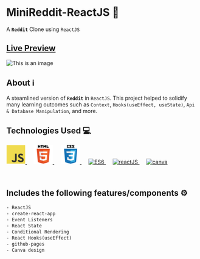 # MiniReddit-ReactJS 🤖

A **`Reddit`** Clone using `ReactJS`

## [Live Preview](https://mediumblock.github.io/tenzies/)

![This is an image](https://mediumblock.github.io/reactportfolio/static/media/minireddit-ss.32e4c7a1b80fb98ab983.webp)

## About ℹ️

A steamlined version of **`Reddit`** in `ReactJS`. This project helped to solidify many learning outcomes such as `Context`, `Hooks(useEffect, useState)`, `Api & Database Manipulation`, and more.

## Technologies Used 💻

<a href="https://developer.mozilla.org/en-US/docs/Web/JavaScript" target="_blank" rel="noreferrer"> <img src="https://raw.githubusercontent.com/devicons/devicon/master/icons/javascript/javascript-original.svg" alt="javascript" width="50" height="50"/> </a> &emsp; <a href="https://www.w3.org/html/" target="_blank" rel="noreferrer"> <img src="https://raw.githubusercontent.com/devicons/devicon/master/icons/html5/html5-original-wordmark.svg" alt="html5" width="50" height="50"/> </a> &emsp; <a href="https://www.w3schools.com/css/" target="_blank" rel="noreferrer"> <img src="https://raw.githubusercontent.com/devicons/devicon/master/icons/css3/css3-original-wordmark.svg" alt="css3" width="50" height="50"/> </a> &emsp; <a href="https://www.w3schools.com/js/js_es6.asp" target="_blank" rel="noreferrer"> <img src="https://camo.githubusercontent.com/792f7fce1ff8bfac6d0524a21b69161cdc6080a3c4e39979f21d5f8489d6fdd3/68747470733a2f2f692e626c6f67732e65732f3534356366382f6573362d6c6f676f2f6f726967696e616c2e706e67" alt="ES6" width="50" height="50"/> </a> &emsp; <a href="https://reactjs.org/" target="_blank" rel="noreferrer"> <img src="https://upload.wikimedia.org/wikipedia/commons/a/a7/React-icon.svg" alt="reactJS" width="50" height="50"/> </a> &emsp; <a href="https://www.canva.com/" target="_blank" rel="noreferrer"> <img src="https://upload.wikimedia.org/wikipedia/en/thumb/b/bb/Canva_Logo.svg/2880px-Canva_Logo.svg.png" alt="canva" width="120" height="50"/> </a>

<br>

## Includes the following features/components ⚙️

    - ReactJS
    - create-react-app
    - Event Listeners
    - React State
    - Conditional Rendering
    - React Hooks(useEffect)
    - github-pages
    - Canva design

<br>
